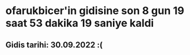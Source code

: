# ofarukbicer'in gidisine son 8 gun 19 saat 53 dakika 19 saniye kaldi

## Gidis tarihi: 30.09.2022 :(